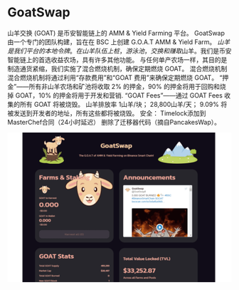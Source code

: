 # GoatSwap

山羊交换
(GOAT) 是币安智能链上的 AMM & Yield Farming 平台。 GoatSwap 由一个专门的团队构建，旨在在 BSC 上创建 G.O.A.T AMM & Yield Farm。 $山羊是我们平台的本地令牌。在山羊队伍上桩，游泳池，交换和赚取$山羊。我们是币安智能链上的首选收益农场，具有许多其他功能。
与任何单产农场一样，其目的是制造通货紧缩，我们实施了混合燃烧机制，确保定期燃烧 GOAT。
混合燃烧机制
混合燃烧机制将通过利用“存款费用”和“GOAT 费用”来确保定期燃烧 GOAT。
“押金”——所有非山羊农场和矿池将收取 2% 的押金，90% 的押金将用于回购和烧掉 GOAT，10% 的押金将用于开发和营销.
“GOAT Fees”——通过 GOAT Fees 收集的所有 GOAT 将被烧毁。
山羊排放率‌
1山羊/块；
28,800山羊/天；
9.09% 将被发送到开发者的地址，所有这些都将被烧毁。
安全：
Timelock添加到MasterChef合同（24小时延迟）
删除了迁移器代码（摘自PancakesWap）。

![goatswap-dapp-defi-bsc-image1_615025ffc6d5f32b33091d2e95febe65](goatswap-dapp-defi-bsc-image1_615025ffc6d5f32b33091d2e95febe65.png)
